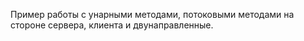 Пример работы с унарными методами, потоковыми методами на стороне сервера, клиента и двунаправленные.